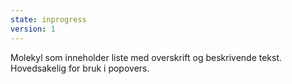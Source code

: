 ```yaml
---
state: inprogress
version: 1
---
```

Molekyl som inneholder liste med overskrift og beskrivende tekst. Hovedsakelig for bruk i popovers.
